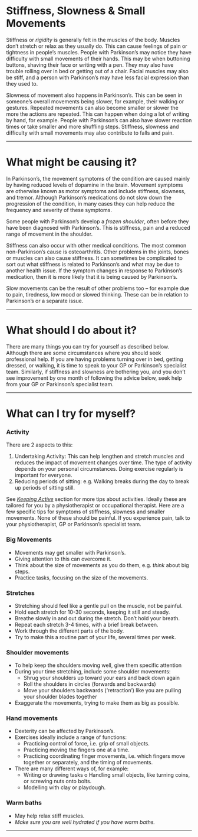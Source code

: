 # Stiffness, Slowness & Small Movements

Stiffness or _rigidity_ is generally felt in the muscles of the body. Muscles don’t stretch or relax as they usually do. This can cause feelings of pain or tightness in people’s muscles. People with Parkinson’s may notice they have difficulty with small movements of their hands. This may be when buttoning buttons, shaving their face or writing with a pen. They may also have trouble rolling over in bed or getting out of a chair. Facial muscles may also be stiff, and a person with Parkinson’s may have less facial expression than they used to. 
 
Slowness of movement also happens in Parkinson’s. This can be seen in someone’s overall movements being slower, for example, their walking or gestures. Repeated movements can also become smaller or slower the more the actions are repeated. This can happen when doing a lot of writing by hand, for example. People with Parkinson’s can also have slower reaction times or take smaller and more shuffling steps. Stiffness, slowness and difficulty with small movements may also contribute to falls and pain. 

---

# What might be causing it?
In Parkinson’s, the movement symptoms of the condition are caused mainly by having reduced levels of dopamine in the brain. Movement symptoms are otherwise known as motor symptoms and include stiffness, slowness, and tremor. Although Parkinson’s medications do not slow down the progression of the condition, in many cases they can help reduce the frequency and severity of these symptoms. 
 
Some people with Parkinson’s develop a _frozen shoulder_, often before they have been diagnosed with Parkinson’s. This is stiffness, pain and a reduced range of movement in the shoulder. 
 
Stiffness can also occur with other medical conditions. The most common non-Parkinson’s cause is osteoarthritis. Other problems in the joints, bones or muscles can also cause stiffness. It can sometimes be complicated to sort out what stiffness is related to Parkinson’s and what may be due to another health issue. If the symptom changes in response to Parkinson’s medication, then it is more likely that it is being caused by Parkinson’s. 
 
Slow movements can be the result of other problems too – for example due to pain, tiredness, low mood or slowed thinking. These can be in relation to Parkinson’s or a separate issue. 

---

# What should I do about it?
There are many things you can try for yourself as described below. Although there are some circumstances where you should seek professional help. If you are having problems turning over in bed, getting dressed, or walking, it is time to speak to your GP or Parkinson’s specialist team. Similarly, if stiffness and slowness are bothering you, and you don’t see improvement by one month of following the advice below, seek help from your GP or Parkinson’s specialist team. 

---

# What can I try for myself?

### Activity
There are 2 aspects to this:
1. Undertaking Activity: This can help lengthen and stretch muscles and reduces the impact of movement changes over time. The type of activity depends on your personal circumstances. Doing exercise regularly is important for everyone.
2. Reducing periods of sitting: e.g. Walking breaks during the day to break up periods of sitting still.

See <a href="/learn/living-with-parkinsons/optimising-wellbeing/keeping-active" class="internal-link">_Keeping Active_</a> section for more tips about activities. Ideally these are tailored for you by a physiotherapist or occupational therapist. Here are a few specific tips for symptoms of stiffness, slowness and smaller movements. None of these should be painful. If you experience pain, talk to your physiotherapist, GP or Parkinson’s specialist team. 

### Big Movements
- Movements may get smaller with Parkinson’s.
- Giving attention to this can overcome it.
- Think about the size of movements as you do them, e.g. _think_ about big steps.
- Practice tasks, focusing on the size of the movements.

### Stretches
- Stretching should feel like a gentle pull on the muscle, not be painful.
- Hold each stretch for 10-30 seconds, keeping it still and steady.
- Breathe slowly in and out during the stretch. Don’t hold your breath.
- Repeat each stretch 3-4 times, with a brief break between.
- Work through the different parts of the body.
- Try to make this a routine part of your life, several times per week. 

### Shoulder movements
- To help keep the shoulders moving well, give them specific attention
- During your time stretching, include some shoulder movements:
  - Shrug your shoulders up toward your ears and back down again
  - Roll the shoulders in circles (forwards and backwards)
  - Move your shoulders backwards (‘retraction’) like you are pulling your shoulder blades together
- Exaggerate the movements, trying to make them as big as possible. 

### Hand movements
- Dexterity can be affected by Parkinson’s.
- Exercises ideally include a range of functions:
  - Practicing control of force, i.e. grip of small objects.
  - Practicing moving the fingers one at a time.
  - Practicing coordinating finger movements, i.e. which fingers move together or separately, and the timing of  movements.
- There are many different ways of, for example:
  - Writing or drawing tasks o Handling small objects, like turning coins, or screwing nuts onto bolts.
  - Modelling with clay or playdough.
 
### Warm baths
- May help relax stiff muscles.
- _Make sure you are well hydrated if you have warm baths._ 

---


